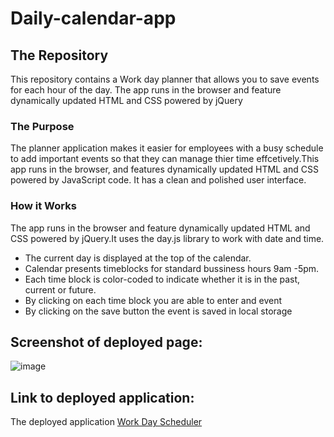 # Daily-calendar-app
## The Repository
This repository contains a Work day planner that allows you to save events for each hour of the day. The app runs in the browser and feature dynamically updated HTML and CSS powered by jQuery
### The Purpose
The planner application makes it easier for employees with a busy schedule to add important events so that they can manage thier time effcetively.This app runs in the browser, and features dynamically updated HTML and CSS powered by JavaScript code. It has a clean and polished user interface.

### How it Works
The app runs in the browser and feature dynamically updated HTML and CSS powered by jQuery.It uses the day.js library to work with date and time.
* The current day is displayed at the top of the calendar.
* Calendar presents timeblocks for standard bussiness hours 9am -5pm.
* Each time block is color-coded to indicate whether it is in the past, current or future.
* By clicking on each time block you are able to enter and event
* By clicking on the save button the event is saved in local storage



## Screenshot of deployed page:

![image](assets/images/)

## Link to deployed application:

The deployed application [Work Day Scheduler](https://robel-codes.github.io/daily-calendar-app/)

